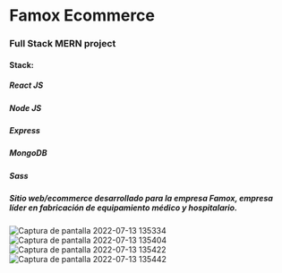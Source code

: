 # Famox Ecommerce 

### Full Stack MERN project

#### Stack:
##### React JS
##### Node JS
##### Express
##### MongoDB
##### Sass


##### Sitio web/ecommerce desarrollado para la empresa Famox, empresa líder en fabricación de equipamiento médico y hospitalario.


![Captura de pantalla 2022-07-13 135334](https://user-images.githubusercontent.com/74205827/178788962-61353d97-bb0f-419c-8cb2-2321592f28ab.png)
![Captura de pantalla 2022-07-13 135404](https://user-images.githubusercontent.com/74205827/178788971-33534748-2555-4317-a52e-05089215c530.png)
![Captura de pantalla 2022-07-13 135422](https://user-images.githubusercontent.com/74205827/178788974-df80b18c-374c-4545-888e-98b120edf68a.png)
![Captura de pantalla 2022-07-13 135442](https://user-images.githubusercontent.com/74205827/178788978-e5e0269e-0ac2-4d4a-b2d1-f060d67d4811.png)
